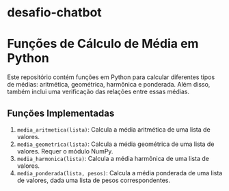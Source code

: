 # desafio-chatbot
# Funções de Cálculo de Média em Python

Este repositório contém funções em Python para calcular diferentes tipos de médias: aritmética, geométrica, harmônica e ponderada. Além disso, também inclui uma verificação das relações entre essas médias.

## Funções Implementadas

1. `media_aritmetica(lista)`: Calcula a média aritmética de uma lista de valores.
2. `media_geometrica(lista)`: Calcula a média geométrica de uma lista de valores. Requer o módulo NumPy.
3. `media_harmonica(lista)`: Calcula a média harmônica de uma lista de valores.
4. `media_ponderada(lista, pesos)`: Calcula a média ponderada de uma lista de valores, dada uma lista de pesos correspondentes.
